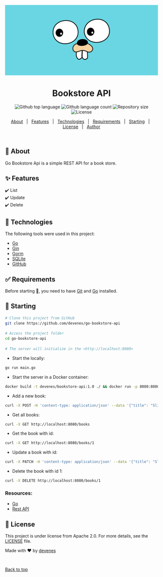 <div align="center" id="top"> 
  <img src="./go.png" alt="Go Bookstore Api" />


  <!-- <a href="https://gobookstoreapi.netlify.app">Demo</a> -->
</div>

<h1 align="center">Bookstore API</h1>

<p align="center">
  <img alt="Github top language" src="https://img.shields.io/github/languages/top/devenes/go-bookstore-api?color=56BEB8">
  <img alt="Github language count" src="https://img.shields.io/github/languages/count/devenes/go-bookstore-api?color=56BEB8">
  <img alt="Repository size" src="https://img.shields.io/github/repo-size/devenes/go-bookstore-api?color=56BEB8">
  <img alt="License" src="https://img.shields.io/github/license/devenes/go-bookstore-api?color=56BEB8">
  <!-- <img alt="Github issues" src="https://img.shields.io/github/issues/devenes/go-bookstore-api?color=56BEB8" /> -->
  <!-- <img alt="Github forks" src="https://img.shields.io/github/forks/devenes/go-bookstore-api?color=56BEB8" /> -->
  <!-- <img alt="Github stars" src="https://img.shields.io/github/stars/devenes/go-bookstore-api?color=56BEB8" /> -->
</p>

<!-- Status -->

<!-- <h4 align="center"> 
	🚧  Go Bookstore Api 🚀 Under construction...  🚧
</h4> 

<hr> -->

<p align="center">
  <a href="#dart-about">About</a> &#xa0; | &#xa0; 
  <a href="#sparkles-features">Features</a> &#xa0; | &#xa0;
  <a href="#rocket-technologies">Technologies</a> &#xa0; | &#xa0;
  <a href="#white_check_mark-requirements">Requirements</a> &#xa0; | &#xa0;
  <a href="#checkered_flag-starting">Starting</a> &#xa0; | &#xa0;
  <a href="#memo-license">License</a> &#xa0; | &#xa0;
  <a href="https://github.com/devenes" target="_blank">Author</a>
</p>

<br>

## :dart: About ##

Go Bookstore Api is a simple REST API for a book store.

## :sparkles: Features ##

:heavy_check_mark: List \
:heavy_check_mark: Update \
:heavy_check_mark: Delete

## :rocket: Technologies ##

The following tools were used in this project:

- [Go](https://golang.org/)
- [Gin](https://gin-gonic.com/)
- [Gorm](https://gorm.io/)
- [SQLite](https://www.sqlite.org/)
- [GitHub](https://github.com/)

## :white_check_mark: Requirements ##

Before starting :checkered_flag:, you need to have [Git](https://git-scm.com) and [Go](https://golang.org) installed.

## :checkered_flag: Starting ##

```bash
# Clone this project from GitHub
git clone https://github.com/devenes/go-bookstore-api

# Access the project folder
cd go-bookstore-api

# The server will initialize in the <http://localhost:8080>
```

- Start the locally:
```bash
go run main.go
```

- Start the server in a Docker container:
```bash
docker build -t devenes/bookstore-api:1.0 ./ && docker run -p 8080:8080 -d devenes/bookstore-api:1.0 && explorer "http://localhost:8080/books"
```

- Add a new book:
```bash
curl -X POST -H 'content-type: application/json' --data '{"title": "Slim Jim", "author": "Jim"}' http://localhost:8080/books
```
    
- Get all books:    
```bash 
curl -X GET http://localhost:8080/books
```

- Get the book with id:        
```bash
curl -X GET http://localhost:8080/books/1
```

- Update a book with id:
```bash
curl -X PATCH -H 'content-type: application/json' --data '{"title": "Slim Jim", "author": "James Miller"}' http://localhost:8080/books/1
```

- Delete the book with id 1:
```bash
curl -X DELETE http://localhost:8080/books/1
```

### Resources:
- [Go](https://golang.org/)
- [Rest API](https://blog.logrocket.com/how-to-build-a-rest-api-with-golang-using-gin-and-gorm/)

## :memo: License ##

This project is under license from Apache 2.0. For more details, see the [LICENSE](LICENSE) file.

Made with :heart: by <a href="https://github.com/devenes" target="_blank">devenes</a>

&#xa0;

<a href="#top">Back to top</a>
